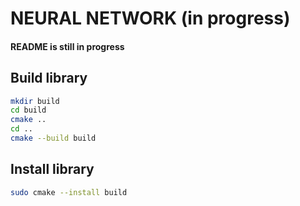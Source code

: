 # NEURAL NETWORK (in progress)
#### README is still in progress

## Build library
``` sh
mkdir build
cd build
cmake ..
cd ..
cmake --build build
```

## Install library
``` sh
sudo cmake --install build
```